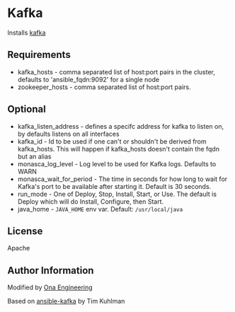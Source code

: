 # Kafka

Installs [kafka](https://kafka.apache.org/)

## Requirements

- kafka_hosts - comma separated list of host:port pairs in the cluster, defaults to 'ansible_fqdn:9092' for a single node
- zookeeper_hosts - comma separated list of host:port pairs.

## Optional

- kafka_listen_address - defines a specifc address for kafka to listen on, by defaults listens on all interfaces
- kafka_id - Id to be used if one can't or shouldn't be derived from kafka_hosts. This will happen if kafka_hosts doesn't contain the fqdn but an alias
- monasca_log_level - Log level to be used for Kafka logs. Defaults to WARN
- monasca_wait_for_period - The time in seconds for how long to wait for Kafka's port to be available after starting it. Default is 30 seconds.
- run_mode - One of Deploy, Stop, Install, Start, or Use. The default is Deploy which will do Install, Configure, then Start.
- java_home - `JAVA_HOME` env var. Default: `/usr/local/java`

## License

Apache

## Author Information

Modified by [Ona Engineering](https://ona.io)

Based on [ansible-kafka](https://github.com/hpcloud-mon/ansible-kafka) by Tim Kuhlman
